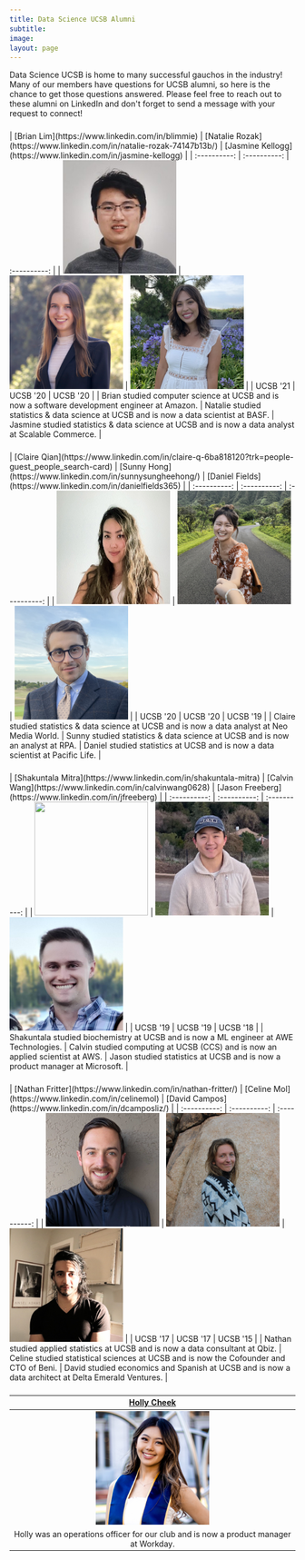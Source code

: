 ```yaml
---
title: Data Science UCSB Alumni
subtitle: 
image:
layout: page
---
```


Data Science UCSB is home to many successful gauchos in the industry! Many of our members have questions for UCSB alumni, so here is the chance to get those questions answered. Please feel free to reach out to these alumni on LinkedIn and don't forget to send a message with your request to connect!

<title> Featured Alumni</title>

<center><h3> </h3></center>
| [Brian Lim](https://www.linkedin.com/in/blimmie) | [Natalie Rozak](https://www.linkedin.com/in/natalie-rozak-74147b13b/) | [Jasmine Kellogg](https://www.linkedin.com/in/jasmine-kellogg) |
|  :----------: |  :----------: |  :----------:  |
| <img src="/images/alumnipics/BrianLim.jpg" width="200" height="200" alt="Brian Lim">  | <img src="/images/alumnipics/NatalieRozak.jpg" width="200" height="200" alt="Natalie Rozak">  | <img src="/images/alumnipics/jasminekellogg.jpg" width="200" height="200" alt="Jasmine Kellogg">  |
| UCSB '21 | UCSB '20 | UCSB '20 |
| Brian studied computer science at UCSB and is now a software development engineer at Amazon. | Natalie studied statistics & data science at UCSB and is now a data scientist at BASF. | Jasmine studied statistics & data science at UCSB and is now a data analyst at Scalable Commerce. |


<center><h3> </h3></center>
| [Claire Qian](https://www.linkedin.com/in/claire-q-6ba818120?trk=people-guest_people_search-card) | [Sunny Hong](https://www.linkedin.com/in/sunnysungheehong/) | [Daniel Fields](https://www.linkedin.com/in/danielfields365) |
|  :----------: |  :----------: | :----------: |
| <img src="/images/alumnipics/ClaireQian.jpg" alt="Claire Qian" width="200" height="200">  | <img src="/images/alumnipics/SunnyHong.jpg" width="200" height="200" alt="Sunny Hong">  | <img src="/images/alumnipics/danielfields.jpg" width="200" height="200" alt="Daniel Fields"> |
| UCSB '20 | UCSB '20 | UCSB '19 | 
| Claire studied statistics & data science at UCSB and is now a data analyst at Neo Media World. | Sunny studied statistics & data science at UCSB and is now an analyst at RPA. | Daniel studied statistics at UCSB and is now a data scientist at Pacific Life. |


<center><h3> </h3></center>
| [Shakuntala Mitra](https://www.linkedin.com/in/shakuntala-mitra) | [Calvin Wang](https://www.linkedin.com/in/calvinwang0628) | [Jason Freeberg](https://www.linkedin.com/in/jfreeberg) |
|  :----------:    |   :----------:   |   :----------:   |
| <img src="/images/alumnipics/mitra.jpg" width="200" height="200" style="width:200;">  | <img src="/images/alumnipics/CalvinWang.jpg" width="200" height="200" style="width:200;">   | <img src="/images/alumnipics/jasonf.jpg" width="200" height="200" style="width:200;">  |
| UCSB '19 | UCSB '19 | UCSB '18 |
| Shakuntala studied biochemistry at UCSB and is now a ML engineer at AWE Technologies. | Calvin studied computing at UCSB (CCS) and is now an applied scientist at AWS. | Jason studied statistics at UCSB and is now a product manager at Microsoft. |


<center><h3>  </h3></center>
| [Nathan Fritter](https://www.linkedin.com/in/nathan-fritter/) | [Celine Mol](https://www.linkedin.com/in/celinemol) | [David Campos](https://www.linkedin.com/in/dcamposliz/) |
|   :----------: |   :----------:   |   :----------:  |
| <img src="/images/alumnipics/NathanFritter.jpg" width="200" height="200" style="width:200:"> | <img src="/images/alumnipics/CelineMol.jpg" width="200" height="200" alt="Celine Mol">  | <img src="/images/alumnipics/DavidCampos.jpg" width="200" height="200" alt="David Campos">  |
| UCSB '17 | UCSB '17 | UCSB '15 |
| Nathan studied applied statistics at UCSB and is now a data consultant at Qbiz. | Celine studied statistical sciences at UCSB and is now the Cofounder and CTO of Beni. | David studied economics and Spanish at UCSB and is now a data architect at Delta Emerald Ventures. |


<center><h3>  </h3></center>

| [Holly Cheek](https://www.linkedin.com/in/hollycheek) |
|   :----------:   |
| <img src="/images/alumnipics/HollyCheek.jpg" width="200" height="200" alt="Holly Cheek"> |
| Holly was an operations officer for our club and is now a product manager at Workday. |


